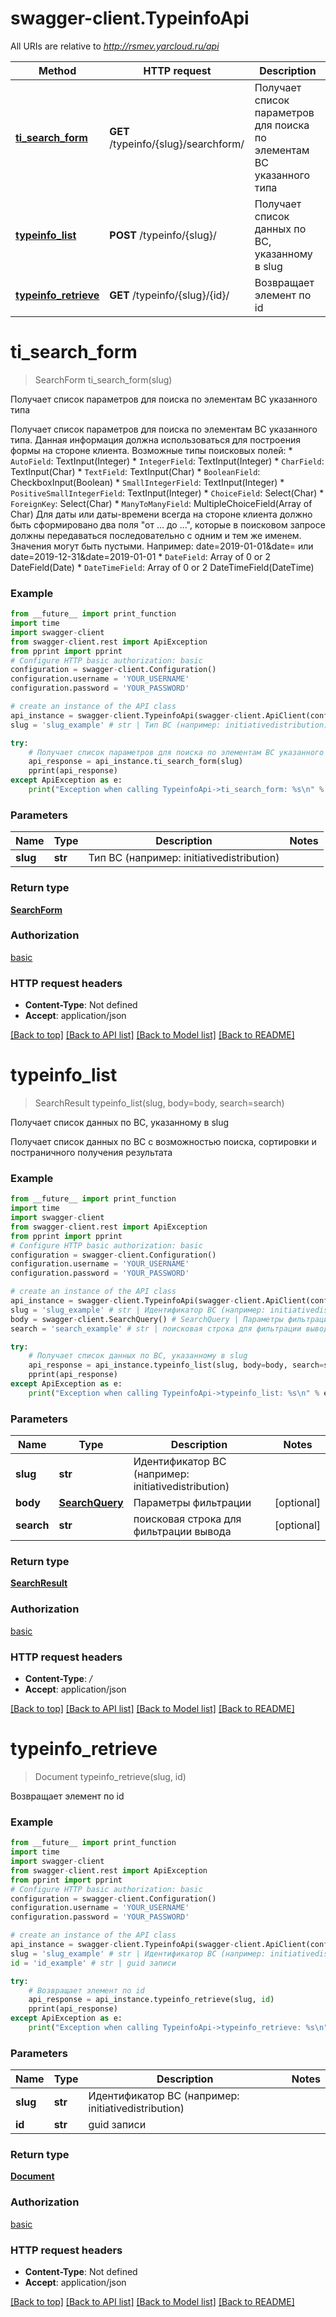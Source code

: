 # swagger-client.TypeinfoApi

All URIs are relative to *http://rsmev.yarcloud.ru/api*

Method | HTTP request | Description
------------- | ------------- | -------------
[**ti_search_form**](TypeinfoApi.md#ti_search_form) | **GET** /typeinfo/{slug}/searchform/ | Получает список параметров для поиска по элементам ВС указанного типа
[**typeinfo_list**](TypeinfoApi.md#typeinfo_list) | **POST** /typeinfo/{slug}/ | Получает список данных по ВС, указанному в slug
[**typeinfo_retrieve**](TypeinfoApi.md#typeinfo_retrieve) | **GET** /typeinfo/{slug}/{id}/ | Возвращает элемент по id

# **ti_search_form**
> SearchForm ti_search_form(slug)

Получает список параметров для поиска по элементам ВС указанного типа

Получает список параметров для поиска по элементам ВС указанного типа. Данная информация должна использоваться для построения формы на стороне клиента.   Возможные типы поисковых полей:   * `AutoField`: TextInput(Integer)   * `IntegerField`: TextInput(Integer)   * `CharField`: TextInput(Char)   * `TextField`: TextInput(Char)   * `BooleanField`: CheckboxInput(Boolean)   * `SmallIntegerField`: TextInput(Integer)   * `PositiveSmallIntegerField`: TextInput(Integer)   * `ChoiceField`: Select(Char)   * `ForeignKey`: Select(Char)   * `ManyToManyField`: MultipleChoiceField(Array of Char)   Для даты или даты-времени всегда на стороне клиента должно быть сформировано   два поля \"от ... до ...\", которые в поисковом запросе должны передаваться   последовательно с одним и тем же именем. Значения могут быть пустыми.   Например: date=2019-01-01&date= или date=2019-12-31&date=2019-01-01   * `DateField`: Array of 0 or 2 DateField(Date)   * `DateTimeField`: Array of 0 or 2 DateTimeField(DateTime) 

### Example
```python
from __future__ import print_function
import time
import swagger-client
from swagger-client.rest import ApiException
from pprint import pprint
# Configure HTTP basic authorization: basic
configuration = swagger-client.Configuration()
configuration.username = 'YOUR_USERNAME'
configuration.password = 'YOUR_PASSWORD'

# create an instance of the API class
api_instance = swagger-client.TypeinfoApi(swagger-client.ApiClient(configuration))
slug = 'slug_example' # str | Тип ВС (например: initiativedistribution)

try:
    # Получает список параметров для поиска по элементам ВС указанного типа
    api_response = api_instance.ti_search_form(slug)
    pprint(api_response)
except ApiException as e:
    print("Exception when calling TypeinfoApi->ti_search_form: %s\n" % e)
```

### Parameters

Name | Type | Description  | Notes
------------- | ------------- | ------------- | -------------
 **slug** | **str**| Тип ВС (например: initiativedistribution) | 

### Return type

[**SearchForm**](SearchForm.md)

### Authorization

[basic](../README.md#basic)

### HTTP request headers

 - **Content-Type**: Not defined
 - **Accept**: application/json

[[Back to top]](#) [[Back to API list]](../README.md#documentation-for-api-endpoints) [[Back to Model list]](../README.md#documentation-for-models) [[Back to README]](../README.md)

# **typeinfo_list**
> SearchResult typeinfo_list(slug, body=body, search=search)

Получает список данных по ВС, указанному в slug

Получает список данных по ВС с возможностью поиска, сортировки и постраничного получения результата 

### Example
```python
from __future__ import print_function
import time
import swagger-client
from swagger-client.rest import ApiException
from pprint import pprint
# Configure HTTP basic authorization: basic
configuration = swagger-client.Configuration()
configuration.username = 'YOUR_USERNAME'
configuration.password = 'YOUR_PASSWORD'

# create an instance of the API class
api_instance = swagger-client.TypeinfoApi(swagger-client.ApiClient(configuration))
slug = 'slug_example' # str | Идентификатор ВС (например: initiativedistribution)
body = swagger-client.SearchQuery() # SearchQuery | Параметры фильтрации (optional)
search = 'search_example' # str | поисковая строка для фильтрации вывода (optional)

try:
    # Получает список данных по ВС, указанному в slug
    api_response = api_instance.typeinfo_list(slug, body=body, search=search)
    pprint(api_response)
except ApiException as e:
    print("Exception when calling TypeinfoApi->typeinfo_list: %s\n" % e)
```

### Parameters

Name | Type | Description  | Notes
------------- | ------------- | ------------- | -------------
 **slug** | **str**| Идентификатор ВС (например: initiativedistribution) | 
 **body** | [**SearchQuery**](SearchQuery.md)| Параметры фильтрации | [optional] 
 **search** | **str**| поисковая строка для фильтрации вывода | [optional] 

### Return type

[**SearchResult**](SearchResult.md)

### Authorization

[basic](../README.md#basic)

### HTTP request headers

 - **Content-Type**: */*
 - **Accept**: application/json

[[Back to top]](#) [[Back to API list]](../README.md#documentation-for-api-endpoints) [[Back to Model list]](../README.md#documentation-for-models) [[Back to README]](../README.md)

# **typeinfo_retrieve**
> Document typeinfo_retrieve(slug, id)

Возвращает элемент по id

### Example
```python
from __future__ import print_function
import time
import swagger-client
from swagger-client.rest import ApiException
from pprint import pprint
# Configure HTTP basic authorization: basic
configuration = swagger-client.Configuration()
configuration.username = 'YOUR_USERNAME'
configuration.password = 'YOUR_PASSWORD'

# create an instance of the API class
api_instance = swagger-client.TypeinfoApi(swagger-client.ApiClient(configuration))
slug = 'slug_example' # str | Идентификатор ВС (например: initiativedistribution)
id = 'id_example' # str | guid записи

try:
    # Возвращает элемент по id
    api_response = api_instance.typeinfo_retrieve(slug, id)
    pprint(api_response)
except ApiException as e:
    print("Exception when calling TypeinfoApi->typeinfo_retrieve: %s\n" % e)
```

### Parameters

Name | Type | Description  | Notes
------------- | ------------- | ------------- | -------------
 **slug** | **str**| Идентификатор ВС (например: initiativedistribution) | 
 **id** | **str**| guid записи | 

### Return type

[**Document**](Document.md)

### Authorization

[basic](../README.md#basic)

### HTTP request headers

 - **Content-Type**: Not defined
 - **Accept**: application/json

[[Back to top]](#) [[Back to API list]](../README.md#documentation-for-api-endpoints) [[Back to Model list]](../README.md#documentation-for-models) [[Back to README]](../README.md)


